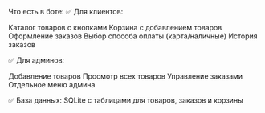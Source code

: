 Что есть в боте:
✅ Для клиентов:

Каталог товаров с кнопками
Корзина с добавлением товаров
Оформление заказов
Выбор способа оплаты (карта/наличные)
История заказов

✅ Для админов:

Добавление товаров
Просмотр всех товаров
Управление заказами
Отдельное меню админа

✅ База данных: SQLite с таблицами для товаров, заказов и корзины
